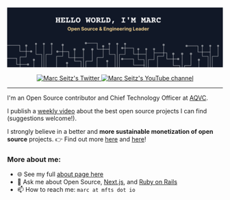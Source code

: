 <a href="https://mfts.io" target="_blank"><img src="img/branding.png" /></a>

<p align="center">
  <a href="https://twitter.com/intent/follow?screen_name=mfts0&tw_p=followbutton">
    <img src="https://img.shields.io/twitter/follow/mfts0?label=Twitter&logo=twitter&style=for-the-badge&color=EBCB8B" alt="Marc Seitz's Twitter"/>
  </a>
  <a href="http://youtube.com/UCLc-sy8yWdls3dyxMJKKblwUCLc-sy8yWdls3dyxMJKKblw?sub_confirmation=1">
    <img src="https://img.shields.io/youtube/channel/subscribers/UCLc-sy8yWdls3dyxMJKKblw?style=for-the-badge&logo=youtube&label=Youtube&color=EBCB8B" alt="Marc Seitz's YouTube channel"/>
  </a>
</p>

---

I'm an Open Source contributor and Chief Technology Officer at [AQVC](https://aqvc.com).

I publish a [weekly video](http://youtube.com/UCLc-sy8yWdls3dyxMJKKblwUCLc-sy8yWdls3dyxMJKKblw?sub_confirmation=1) about the best open source projects I can find (suggestions welcome!).

I strongly believe in a better and **more sustainable monetization of open source** projects. 👉 Find out more [here](https://twitter.com/mfts0/status/1529866467071639552?s=20&t=OPbYsPLIPj5Z8fO3HUTK0g) and [here](https://twitter.com/mfts0/status/1491782618190266368?s=20&t=OPbYsPLIPj5Z8fO3HUTK0g)!

### More about me:

- 🌐 See my full [about page here](https://mfts.io/about)
- 💬 Ask me about Open Source, [Next.js](https://nextjs.org), and [Ruby on Rails](https://rubyonrails.org)
- 📫 How to reach me: `marc at mfts dot io`
